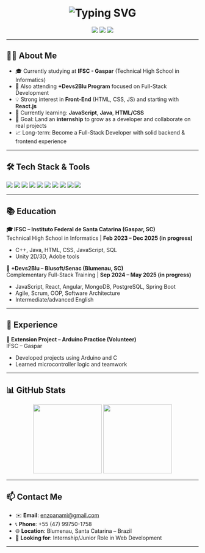 <h1 align="center">
  <img src="https://readme-typing-svg.demolab.com?font=Fira+Code&size=26&pause=1000&center=true&vCenter=true&width=1000&lines=Hi+%F0%9F%91%8B+I'm+Enzo+Anami;Front-End+Focused+%7C+Aspiring+Full-Stack+Dev;Currently+Learning+JavaScript%2C+Java%2C+HTML%2C+CSS" alt="Typing SVG" />
</h1>

<p align="center">
  <img src="https://img.shields.io/badge/Status-Open%20to%20Work-brightgreen?style=for-the-badge" />
  <img src="https://img.shields.io/badge/Location-Blumenau%2C%20SC-blue?style=for-the-badge" />
  <img src="https://img.shields.io/badge/Email-enzoanami@gmail.com-red?style=for-the-badge" />
</p>

---

## 👨‍💻 About Me

- 🎓 Currently studying at **IFSC - Gaspar** (Technical High School in Informatics)  
- 🎯 Also attending **+Devs2Blu Program** focused on Full-Stack Development  
- 💡 Strong interest in **Front-End** (HTML, CSS, JS) and starting with **React.js**  
- 🌱 Currently learning: **JavaScript**, **Java**, **HTML/CSS**  
- 🚀 Goal: Land an **internship** to grow as a developer and collaborate on real projects  
- 📈 Long-term: Become a Full-Stack Developer with solid backend & frontend experience  

---

## 🛠️ Tech Stack & Tools

<p align="left">
  <img src="https://img.shields.io/badge/HTML5-E34F26?style=flat&logo=html5&logoColor=white" />
  <img src="https://img.shields.io/badge/CSS3-1572B6?style=flat&logo=css3&logoColor=white" />
  <img src="https://img.shields.io/badge/JavaScript-F7DF1E?style=flat&logo=javascript&logoColor=black" />
  <img src="https://img.shields.io/badge/Java-007396?style=flat&logo=java&logoColor=white" />
  <img src="https://img.shields.io/badge/React-20232A?style=flat&logo=react&logoColor=61DAFB" />
  <img src="https://img.shields.io/badge/Spring_Boot-6DB33F?style=flat&logo=spring-boot&logoColor=white" />
  <img src="https://img.shields.io/badge/PostgreSQL-4169E1?style=flat&logo=postgresql&logoColor=white" />
  <img src="https://img.shields.io/badge/MongoDB-4EA94B?style=flat&logo=mongodb&logoColor=white" />
  <img src="https://img.shields.io/badge/Git-F05032?style=flat&logo=git&logoColor=white" />
  <img src="https://img.shields.io/badge/Unity-000000?style=flat&logo=unity&logoColor=white" />
</p>

---

## 📚 Education

**🎓 IFSC – Instituto Federal de Santa Catarina (Gaspar, SC)**  
Technical High School in Informatics | **Feb 2023 – Dec 2025 (in progress)**  
- C++, Java, HTML, CSS, JavaScript, SQL  
- Unity 2D/3D, Adobe tools  

**🚀 +Devs2Blu – Blusoft/Senac (Blumenau, SC)**  
Complementary Full-Stack Training | **Sep 2024 – May 2025 (in progress)**  
- JavaScript, React, Angular, MongoDB, PostgreSQL, Spring Boot  
- Agile, Scrum, OOP, Software Architecture  
- Intermediate/advanced English

---

## 💼 Experience

**🔧 Extension Project – Arduino Practice (Volunteer)**  
IFSC – Gaspar  
- Developed projects using Arduino and C  
- Learned microcontroller logic and teamwork  

---

## 📊 GitHub Stats

<p align="center">
  <img height="180em" src="https://github-readme-stats.vercel.app/api?username=kiyanamiiii&show_icons=true&theme=tokyonight&hide_border=true" />
  <img height="180em" src="https://github-readme-stats.vercel.app/api/top-langs/?username=kiyanamiiii&layout=compact&theme=tokyonight&hide_border=true" />
</p>

---

## 📫 Contact Me

- ✉️ **Email**: enzoanami@gmail.com  
- 📞 **Phone**: +55 (47) 99750-1758  
- 🌐 **Location**: Blumenau, Santa Catarina – Brazil  
- 📌 **Looking for**: Internship/Junior Role in Web Development

---

